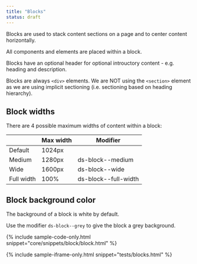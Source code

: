 ```yaml
---
title: "Blocks"
status: draft
---
```

Blocks are used to stack content sections on a page and to center content horizontally. 

All components and elements are placed within a block.

Blocks have an optional header for optional introuctory content - e.g. heading and description.

Blocks are always <code>&lt;div&gt;</code> elements. We are NOT using the <code>&lt;section&gt;</code> element as we are using implicit sectioning (i.e. sectioning based on heading hierarchy).

## Block widths

There are 4 possible maximum widths of content within a block:

| | Max width | Modifier |
|---|---|---|
| Default | 1024px | |
| Medium | 1280px | ds-block--medium |
| Wide | 1600px | ds-block--wide |
| Full width | 100% | ds-block--full-width |

## Block background color

The background of a block is white by default. 

Use the modifier `ds-block--grey` to give the block a grey background. 

{% include sample-code-only.html snippet="core/snippets/block/block.html" %}

{% include sample-iframe-only.html snippet="tests/blocks.html" %}